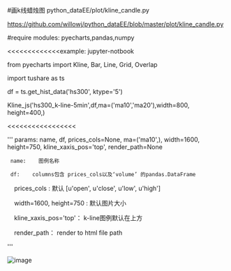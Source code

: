 #画k线蜡烛图 python_dataEE/plot/kline_candle.py

https://github.com/willowj/python_dataEE/blob/master/plot/kline_candle.py



#require modules: pyecharts,pandas,numpy


<<<<<<<<<<<<<example: jupyter-notbook

from pyecharts import Kline, Bar, Line, Grid, Overlap

import tushare as ts

df = ts.get_hist_data('hs300', ktype='5')

Kline_js('hs300_k-line-5min',df,ma=('ma10','ma20'),width=800, height=400,)

<<<<<<<<<<<<<<<<<


'''
params:
     name, df, prices_cols=None, ma=('ma10',), width=1600, height=750, kline_xaxis_pos='top', render_path=None

     name:    图例名称
     
     df:    columns包含 prices_cols以及‘volume’ 的pandas.DataFrame
     
     prices_cols :  默认 [u'open', u'close', u'low', u'high']
     
     width=1600, height=750 :   默认图片大小
     
     kline_xaxis_pos='top'： k-line图例默认在上方
     
     render_path：   render to html file path
     
'''


![image](https://github.com/willowj/python_dataEE/blob/master/plot/pyecharts_k-candle.png)
